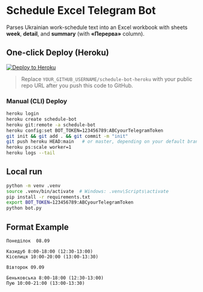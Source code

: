 # Schedule Excel Telegram Bot

Parses Ukrainian work-schedule text into an Excel workbook with sheets **week**, **detail**, and **summary** (with **«Перерва»** column).

## One-click Deploy (Heroku)

[![Deploy to Heroku](https://www.herokucdn.com/deploy/button.svg)](https://heroku.com/deploy?template=https://github.com/lajetta/npschedule-bot-heroku)

> Replace `YOUR_GITHUB_USERNAME/schedule-bot-heroku` with your public repo URL after you push this code to GitHub.

### Manual (CLI) Deploy

```bash
heroku login
heroku create schedule-bot
heroku git:remote -a schedule-bot
heroku config:set BOT_TOKEN=123456789:ABCyourTelegramToken
git init && git add . && git commit -m "init"
git push heroku HEAD:main   # or master, depending on your default branch
heroku ps:scale worker=1
heroku logs --tail
```

## Local run

```bash
python -m venv .venv
source .venv/bin/activate  # Windows: .venv\Scripts\activate
pip install -r requirements.txt
export BOT_TOKEN=123456789:ABCyourTelegramToken
python bot.py
```

## Format Example

```
Понеділок  08.09

Казидуб 8:00-18:00 (12:30-13:00)
Кіселиця 10:00-20:00 (13:00-13:30)

Вівторок 09.09

Беньковська 8:00-18:00 (12:30-13:00)
Пую 10:00-21:00 (13:00-13:30)
```
